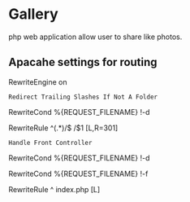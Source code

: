 # Gallery

 php web application allow user to share like photos.

## Apacahe settings for routing

RewriteEngine on

`Redirect Trailing Slashes If Not A Folder`

RewriteCond %{REQUEST_FILENAME} !-d

RewriteRule ^(.*)/$ /$1 [L,R=301]

`Handle Front Controller`

RewriteCond %{REQUEST_FILENAME} !-d

RewriteCond %{REQUEST_FILENAME} !-f

RewriteRule ^ index.php [L]